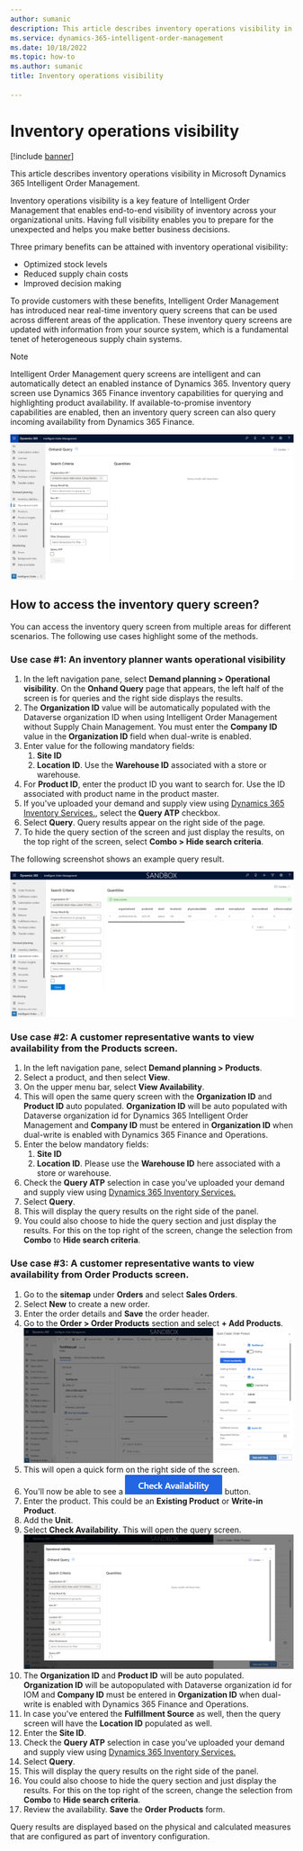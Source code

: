```yaml
---
author: sumanic
description: This article describes inventory operations visibility in Microsoft Dynamics 365 Intelligent Order Management.
ms.service: dynamics-365-intelligent-order-management
ms.date: 10/18/2022
ms.topic: how-to
ms.author: sumanic
title: Inventory operations visibility

---
```


# Inventory operations visibility

[!include [banner](includes/banner.md)]

This article describes inventory operations visibility in Microsoft Dynamics 365 Intelligent Order Management.

Inventory operations visibility is a key feature of Intelligent Order Management that enables end-to-end visibility of inventory across your organizational units. Having full visibility enables you to prepare for the unexpected and helps you make better business decisions.

Three primary benefits can be attained with inventory operational visibility:

- Optimized stock levels
- Reduced supply chain costs
- Improved decision making

To provide customers with these benefits, Intelligent Order Management has introduced near real-time inventory query screens that can be used across different areas of the application. These inventory query screens are updated with information from your source system, which is a fundamental tenet of heterogeneous supply chain systems.

> [!NOTE]
> Intelligent Order Management query screens are intelligent and can automatically detect an enabled instance of Dynamics 365. Inventory query screen use Dynamics 365 Finance inventory capabilities for querying and highlighting product availability. If available-to-promise inventory capabilities are enabled, then an inventory query screen can also query incoming availability from Dynamics 365 Finance.

![Inventory Operational Visibility](media/IVQuery.png)

## How to access the inventory query screen?

You can access the inventory query screen from multiple areas for different scenarios. The following use cases highlight some of the methods.

### Use case #1: An inventory planner wants operational visibility

1. In the left navigation pane, select **Demand planning \> Operational visibility**. On the **Onhand Query** page that appears, the left half of the screen is for queries and the right side displays the results.
1. The **Organization ID** value will be automatically populated with the Dataverse organization ID when using Intelligent Order Management without Supply Chain Management. You must enter the **Company ID** value in the **Organization ID** field when dual-write is enabled.
1. Enter value for the following mandatory fields:
   1. **Site ID** 
   1. **Location ID**. Use the **Warehouse ID** associated with a store or warehouse.
1. For **Product ID**, enter the product ID you want to search for. Use the ID associated with product name in the product master.
1. If you've uploaded your demand and supply view using [Dynamics 365 Inventory Services.](/dynamics365/supply-chain/inventory/inventory-visibility-available-to-promise), select the **Query ATP** checkbox. 
1. Select **Query**. Query results appear on the right side of the page.
1. To hide the query section of the screen and just display the results, on the top right of the screen, select **Combo \> Hide search criteria**.

The following screenshot shows an example query result.

![Query Results](media/QueryResult.png)
  
### Use case #2: A customer representative wants to view availability from the Products screen.

1. In the left navigation pane, select **Demand planning \> Products**.
2. Select a product, and then select **View**.
3. On the upper menu bar, select **View Availability**.
4. This will open the same query screen with the **Organization ID** and **Product ID** auto populated. **Organization ID** will be auto populated with Dataverse organization id for Dynamics 365 Intelligent Order Management and **Company ID** must be entered in **Organization ID** when dual-write is enabled with Dynamics 365 Finance and Operations.
5. Enter the below mandatory fields:
    1. **Site ID**   
    1. **Location ID**. Please use the **Warehouse ID** here associated with a store or warehouse.
6. Check the **Query ATP** selection in case you've uploaded your demand and supply view using [Dynamics 365 Inventory Services.](/dynamics365/supply-chain/inventory/inventory-visibility-available-to-promise)
7. Select **Query**.
8. This will display the query results on the right side of the panel.
9. You could also choose to hide the query section and just display the results. For this on the top right of the screen, change the selection from **Combo** to **Hide search criteria**.

### Use case #3: A customer representative wants to view availability from Order Products screen.

1. Go to the **sitemap** under **Orders** and select **Sales Orders**.
2. Select  **New** to create a new order.
3. Enter the order details and **Save** the order header.
4. Go to the **Order \> Order Products** section and select **+ Add Products**.
    ![OrderProducts.](media/QuickForm.png)
6. This will open a quick form on the right side of the screen.
7. You'll now be able to see a ![View Avail.](media/CheckAvail.png) button.
8. Enter the product. This could be an **Existing Product** or **Write-in Product**.
9. Add the **Unit**.
10. Select **Check Availability**. This will open the query screen.
    ![Query Autofill.](media/Autofill.png)
11. The **Organization ID** and **Product ID** will be auto populated. **Organization ID** will be autopopulated with Dataverse organization id for IOM and **Company ID** must be entered in **Organization ID** when dual-write is enabled with Dynamics 365 Finance and Operations.
12. In case you've entered the **Fulfillment Source** as well, then the query screen will have the **Location ID** populated as well.
13. Enter the **Site ID**.
14. Check the **Query ATP** selection in case you've uploaded your demand and supply view using [Dynamics 365 Inventory Services.](/dynamics365/supply-chain/inventory/inventory-visibility-available-to-promise)
15. Select **Query**.
16. This will display the query results on the right side of the panel.
17. You could also choose to hide the query section and just display the results. For this on the top right of the screen, change the selection from **Combo** to **Hide search criteria**.
18. Review the availability. **Save** the **Order Products** form.

Query results are displayed based on the physical and calculated measures that are configured as part of inventory configuration.
